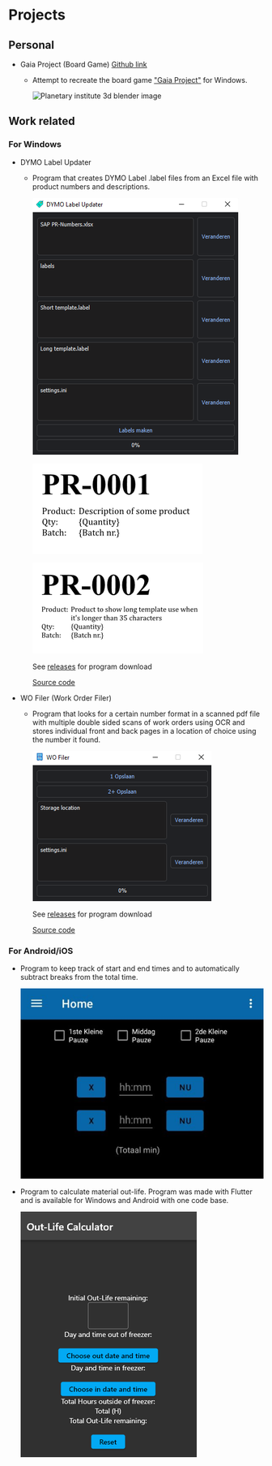# Projects
## Personal
* Gaia Project (Board Game) [Github link](https://github.com/Seawolf159/Gaia-Project)
  - Attempt to recreate the board game ["Gaia Project"](https://images.zmangames.com/filer_public/2e/22/2e222960-07ca-479c-81c9-65731e2be57f/zf001_layout.png) for Windows.

    ![Planetary institute 3d blender image](https://github.com/Seawolf159/Gaia-Project/blob/master/Images/Raw%20renders/Planetary%20Institute.png)

## Work related
### For Windows
* DYMO Label Updater
  - Program that creates DYMO Label .label files from an Excel file with product numbers and descriptions.

    ![DYMO Label Updater program layout](https://github.com/Seawolf159/CV/blob/master/Images/DYMO%20Label%20Updater.png)

    ![Dymo label example 1](https://github.com/Seawolf159/CV/blob/master/Images/Dymo%20Label%201.png)

    ![Dymo label example 2](https://github.com/Seawolf159/CV/blob/master/Images/Dymo%20label%202.png)

    See [releases](https://github.com/Seawolf159/CV/releases/tag/Showcase-1) for program download

    [Source code](https://github.com/Seawolf159/CV/tree/master/DYMO%20Label%20Updater/Source)


* WO Filer (Work Order Filer)
  - Program that looks for a certain number format in a scanned pdf file with multiple double sided scans of work orders using OCR and stores individual front and back pages in a location of choice using the number it found.

    ![WO Filer program layout](https://github.com/Seawolf159/CV/blob/master/Images/WO%20Filer.png)

    See [releases](https://github.com/Seawolf159/CV/releases/tag/Showcase-2) for program download

    [Source code](https://github.com/Seawolf159/CV/tree/master/WO%20Filer/Source)


### For Android/iOS
* Program to keep track of start and end times and to automatically subtract breaks from the total time.

  ![Order Time program layout](https://github.com/Seawolf159/CV/blob/master/Images/Order%20Time.jpg)

* Program to calculate material out-life. Program was made with Flutter and is available for Windows and Android with one code base.

  ![Out-Life Calculator layout](https://github.com/Seawolf159/CV/blob/master/Images/Out-Life%20Calculator.png)
